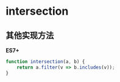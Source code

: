 # intersection

## 其他实现方法

**ES7+**
```js
function intersection(a, b) {
    return a.filter(v => b.includes(v));
}
```